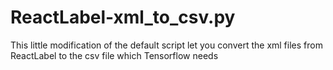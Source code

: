 # ReactLabel-xml_to_csv.py
This little modification of the default script let you convert the xml files from ReactLabel to the csv file which Tensorflow needs
